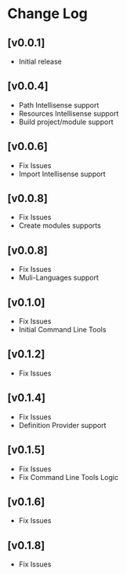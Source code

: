 # Change Log

## [v0.0.1]
- Initial release

## [v0.0.4]
- Path Intellisense support
- Resources Intellisense support
- Build project/module support

## [v0.0.6]
- Fix Issues
- Import Intellisense support

## [v0.0.8]
- Fix Issues
- Create modules supports

## [v0.0.8]
- Fix Issues
- Muli-Languages support

## [v0.1.0]
- Fix Issues
- Initial Command Line Tools

## [v0.1.2]
- Fix Issues

## [v0.1.4]
- Fix Issues
- Definition Provider support

## [v0.1.5]
- Fix Issues
- Fix Command Line Tools Logic

## [v0.1.6]
- Fix Issues

## [v0.1.8]
- Fix Issues
